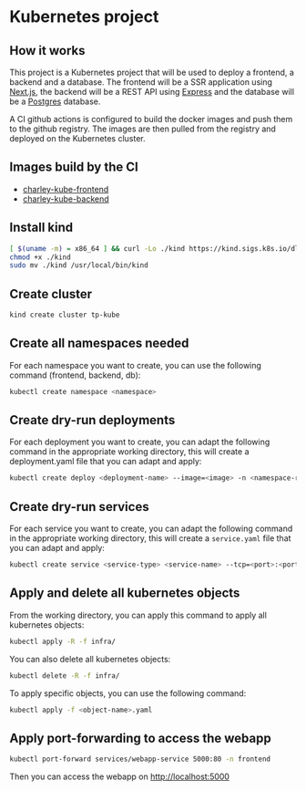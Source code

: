 # Kubernetes project 

## How it works

This project is a Kubernetes project that will be used to deploy a frontend, a backend and a database. The frontend will be a SSR application using [Next.js](https://nextjs.org/), the backend will be a REST API using [Express](https://expressjs.com/) and the database will be a [Postgres](https://www.postgresql.org/) database.

A CI github actions is configured to build the docker images and push them to the github registry. The images are then pulled from the registry and deployed on the Kubernetes cluster.

## Images build by the CI

- [charley-kube-frontend](https://github.com/do3-2023/charley-kube/pkgs/container/charley-kube-frontend)
- [charley-kube-backend](https://github.com/do3-2023/charley-kube/pkgs/container/charley-kube-backend)


## Install kind

```bash
[ $(uname -m) = x86_64 ] && curl -Lo ./kind https://kind.sigs.k8s.io/dl/v0.20.0/kind-$(uname)-amd64
chmod +x ./kind
sudo mv ./kind /usr/local/bin/kind
```

## Create cluster

```bash
kind create cluster tp-kube
```

## Create all namespaces needed

For each namespace you want to create, you can use the following command (frontend, backend, db):

```bash
kubectl create namespace <namespace>
```

## Create dry-run deployments

For each deployment you want to create, you can adapt the following command in the appropriate working directory, this will create a deployment.yaml file that you can adapt and apply:

```bash
kubectl create deploy <deployment-name> --image=<image> -n <namespace-required> --dry-run=client -o yaml > deployment.yaml
```

## Create dry-run services

For each service you want to create, you can adapt the following command in the appropriate working directory, this will create a `service.yaml` file that you can adapt and apply:

```bash
kubectl create service <service-type> <service-name> --tcp=<port>:<port> -n <namespace-required> --dry-run=client -o yaml > service.yaml
```

## Apply  and  delete all kubernetes objects

From the working directory, you can apply this command to apply all kubernetes objects:

```bash
kubectl apply -R -f infra/
```

You can also delete all kubernetes objects:

```bash
kubectl delete -R -f infra/
```

To apply specific objects, you can use the following command:

```bash
kubectl apply -f <object-name>.yaml
```

## Apply port-forwarding to access the webapp

```bash
kubectl port-forward services/webapp-service 5000:80 -n frontend
```

Then you can access the webapp on [http://localhost:5000](http://localhost:5000)